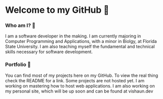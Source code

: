# Welcome to my GitHub 👋

### Who am I? 🤔

I am a software developer in the making. I am currently majoring in Computer Programming and Applications, with a minor in Biolgy, at Florida State University. I am also teaching myself the fundamental and technical skills necessary for software development.

### Portfolio 📁

You can find most of my projects here on my GitHub. To view the real thing check the README for a link. Some projects are not hosted yet. I am working on mastering how to host web applications. I am also working on my personal site, which will be up soon and can be found at vishaun.dev
<!--
**vishaunj/vishaunj** is a ✨ _special_ ✨ repository because its `README.md` (this file) appears on your GitHub profile.

Here are some ideas to get you started:

- 🔭 I’m currently working on ...
- 🌱 I’m currently learning ...
- 👯 I’m looking to collaborate on ...
- 🤔 I’m looking for help with ...
- 💬 Ask me about ...
- 📫 How to reach me: ...
- 😄 Pronouns: ...
- ⚡ Fun fact: ...
-->
